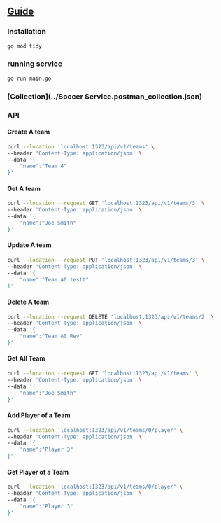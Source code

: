 ## [Guide](...)

### Installation

```sh
go mod tidy
```

### running service

```sh
go run main.go
```


### [Collection](../Soccer Service.postman_collection.json)  


### API 
#### Create A team 

```sh
curl --location 'localhost:1323/api/v1/teams' \
--header 'Content-Type: application/json' \
--data '{
    "name":"Team 4"
}'
```
#### Get A team 

```sh
curl --location --request GET 'localhost:1323/api/v1/teams/3' \
--header 'Content-Type: application/json' \
--data '{
    "name":"Joe Smith"
}'
```

#### Update A team 

```sh
curl --location --request PUT 'localhost:1323/api/v1/teams/3' \
--header 'Content-Type: application/json' \
--data '{
    "name":"Team A0 testt"
}'
```

#### Delete A team 

```sh
curl --location --request DELETE 'localhost:1323/api/v1/teams/2' \
--header 'Content-Type: application/json' \
--data '{
    "name":"Team A0 Rev"
}'
```

#### Get All Team

```sh
curl --location --request GET 'localhost:1323/api/v1/teams' \
--header 'Content-Type: application/json' \
--data '{
    "name":"Joe Smith"
}'
```

#### Add Player of a Team 

```sh
curl --location 'localhost:1323/api/v1/teams/0/player' \
--header 'Content-Type: application/json' \
--data '{
    "name":"Player 3"
}'
```

#### Get Player of a Team 

```sh
curl --location 'localhost:1323/api/v1/teams/0/player' \
--header 'Content-Type: application/json' \
--data '{
    "name":"Player 3"
}'
```

